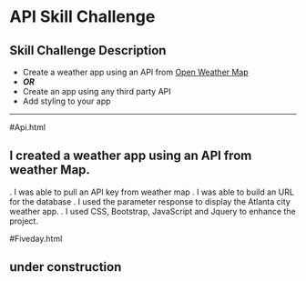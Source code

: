 # API Skill Challenge 

## Skill Challenge Description 
* Create a weather app using an API from [Open Weather Map](https://openweathermap.org/guide#how)
* **_OR_**
* Create an app using any third party API
* Add styling to your app 
_____________________

#Api.html

## I created a weather app using an API from weather Map. 
. I was able to pull an API key from weather map
. I was able to build an URL for the database
. I used the parameter response to display the Atlanta city weather app.
. I used CSS, Bootstrap, JavaScript and Jquery to enhance the project.


#Fiveday.html

## under construction